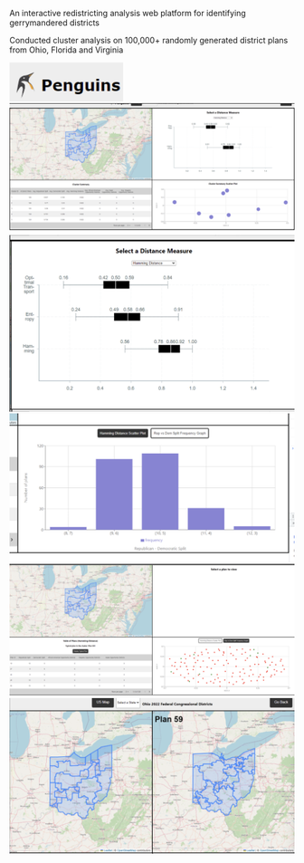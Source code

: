  An interactive redistricting analysis web platform for identifying gerrymandered districts

 Conducted cluster analysis on 100,000+ randomly generated district plans from Ohio, Florida and Virginia

![alt text](https://github.com/leon7gray/politicalpenguin/blob/master/image0.png)
![alt text](https://github.com/leon7gray/politicalpenguin/blob/master/image1.png)
![alt text](https://github.com/leon7gray/politicalpenguin/blob/master/image2.png)
![alt text](https://github.com/leon7gray/politicalpenguin/blob/master/image3.png)
![alt text](https://github.com/leon7gray/politicalpenguin/blob/master/image4.png)
![alt text](https://github.com/leon7gray/politicalpenguin/blob/master/image5.png)
